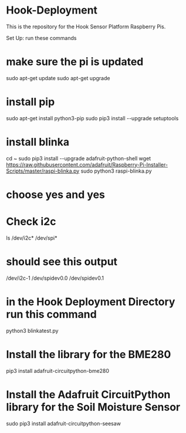 # Hook-Deployment
This is the repository for the Hook Sensor Platform Raspberry Pis. 

Set Up:
run these commands 
# make sure the pi is updated
sudo apt-get update 
sudo apt-get upgrade

# install pip
sudo apt-get install python3-pip
sudo pip3 install --upgrade setuptools

# install blinka
cd ~
sudo pip3 install --upgrade adafruit-python-shell
wget https://raw.githubusercontent.com/adafruit/Raspberry-Pi-Installer-Scripts/master/raspi-blinka.py
sudo python3 raspi-blinka.py
# choose yes and yes

# Check i2c
ls /dev/i2c* /dev/spi*
# should see this output
/dev/i2c-1 /dev/spidev0.0 /dev/spidev0.1

# in the Hook Deployment Directory run this command
python3 blinkatest.py

# Install the library for the BME280
pip3 install adafruit-circuitpython-bme280

# Install the Adafruit CircuitPython library for the Soil Moisture Sensor
sudo pip3 install adafruit-circuitpython-seesaw
